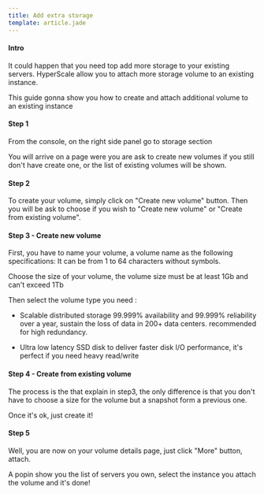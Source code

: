 ```yaml
---
title: Add extra storage
template: article.jade
---
```


#### Intro

It could happen that you need top add more storage to your existing servers.
HyperScale allow you to attach more storage volume to an existing instance.

This guide gonna show you how to create and attach additional volume to an existing instance

#### Step 1

From the console, on the right side panel go to storage section

You will arrive on a page were you are ask to create new volumes if you still don't have create one, or the list of existing volumes will be shown.

#### Step 2

To create your volume, simply click on "Create new volume" button.
Then you will be ask  to choose if you wish to "Create new volume" or "Create from existing volume".

#### Step 3 - Create new volume

First, you have to name your volume, a volume name as the following specifications: It can be from 1 to 64 characters without symbols.

Choose the size of your volume, the volume size must be at least 1Gb and can't exceed 1Tb

Then select the volume type you need :

- Scalable distributed storage
99.999% availability and 99.999% reliability over a year, sustain the loss of data in 200+ data centers. recommended for high redundancy.

- Ultra low latency
SSD disk to deliver faster disk I/O performance, it's perfect if you need heavy read/write

#### Step 4 - Create from existing volume

The process is the that explain in step3, the only difference is that you don't have to choose a size for the volume but a snapshot form a previous one.

Once it's ok, just create it!

#### Step 5

Well, you are now on your volume details page, just click "More" button, attach.

A popin show you the list of servers you own, select the instance you attach the volume and it's done!






